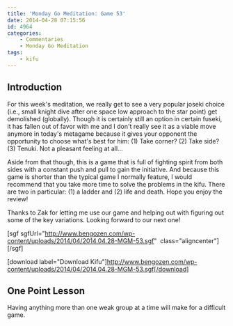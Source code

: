 ```yaml
---
title: 'Monday Go Meditation: Game 53'
date: 2014-04-28 07:15:56
id: 4964
categories:
	- Commentaries
	- Monday Go Meditation
tags:
	- kifu
---
```


## Introduction

For this week's meditation, we really get to see a very popular joseki choice (i.e., small knight dive after one space low approach to the star point) get demolished (globally). Though it is certainly still an option in certain fuseki, it has fallen out of favor with me and I don't really see it as a viable move anymore in today's metagame because it gives your opponent the opportunity to choose what's best for him: (1) Take corner? (2) Take side? (3) Tenuki. Not a pleasant feeling at all...

Aside from that though, this is a game that is full of fighting spirit from both sides with a constant push and pull to gain the initiative. And because this game is shorter than the typical game I normally feature, I would recommend that you take more time to solve the problems in the kifu. There are two in particular: (1) a ladder and (2) life and death. Hope you enjoy the review!

Thanks to Zak for letting me use our game and helping out with figuring out some of the key variations. Looking forward to our next one!

[sgf sgfUrl="http://www.bengozen.com/wp-content/uploads/2014/04/2014.04.28-MGM-53.sgf"  class="aligncenter"][/sgf]

[download label="Download Kifu"]http://www.bengozen.com/wp-content/uploads/2014/04/2014.04.28-MGM-53.sgf[/download]

## **One Point Lesson**

Having anything more than one weak group at a time will make for a difficult game.